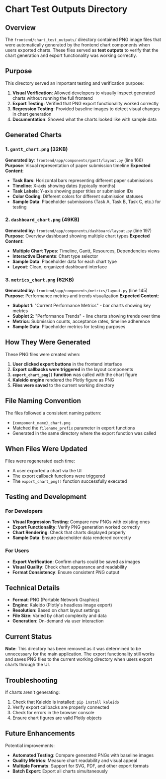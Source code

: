 # Chart Test Outputs Directory

## Overview

The `frontend/chart_test_outputs/` directory contained PNG image files that were automatically generated by the frontend chart components when users exported charts. These files served as **test outputs** to verify that the chart generation and export functionality was working correctly.

## Purpose

This directory served an important testing and verification purpose:

1. **Visual Verification**: Allowed developers to visually inspect generated charts without running the full frontend
2. **Export Testing**: Verified that PNG export functionality worked correctly
3. **Regression Testing**: Provided baseline images to detect visual changes in chart generation
4. **Documentation**: Showed what the charts looked like with sample data

## Generated Charts

### 1. `gantt_chart.png` (32KB)
**Generated by**: `frontend/app/components/gantt/layout.py` (line 166)
**Purpose**: Visual representation of paper submission timeline
**Expected Content**:
- **Task Bars**: Horizontal bars representing different paper submissions
- **Timeline**: X-axis showing dates (typically months)
- **Task Labels**: Y-axis showing paper titles or submission IDs
- **Color Coding**: Different colors for different submission statuses
- **Sample Data**: Placeholder submissions (Task A, Task B, Task C, etc.) for testing

### 2. `dashboard_chart.png` (49KB)
**Generated by**: `frontend/app/components/dashboard/layout.py` (line 197)
**Purpose**: Overview dashboard showing multiple chart types
**Expected Content**:
- **Multiple Chart Types**: Timeline, Gantt, Resources, Dependencies views
- **Interactive Elements**: Chart type selector
- **Sample Data**: Placeholder data for each chart type
- **Layout**: Clean, organized dashboard interface

### 3. `metrics_chart.png` (62KB)
**Generated by**: `frontend/app/components/metrics/layout.py` (line 145)
**Purpose**: Performance metrics and trends visualization
**Expected Content**:
- **Subplot 1**: "Current Performance Metrics" - bar charts showing key metrics
- **Subplot 2**: "Performance Trends" - line charts showing trends over time
- **Metrics**: Submission counts, acceptance rates, timeline adherence
- **Sample Data**: Placeholder metrics for testing purposes

## How They Were Generated

These PNG files were created when:

1. **User clicked export buttons** in the frontend interface
2. **Export callbacks were triggered** in the layout components
3. **`export_chart_png()` function** was called with the chart figure
4. **Kaleido engine** rendered the Plotly figure as PNG
5. **Files were saved** to the current working directory

## File Naming Convention

The files followed a consistent naming pattern:
- `{component_name}_chart.png`
- Matched the `filename_prefix` parameter in export functions
- Generated in the same directory where the export function was called

## When Files Were Updated

Files were regenerated each time:
- A user exported a chart via the UI
- The export callback functions were triggered
- The `export_chart_png()` function successfully executed

## Testing and Development

### For Developers
- **Visual Regression Testing**: Compare new PNGs with existing ones
- **Export Functionality**: Verify PNG generation worked correctly
- **Chart Rendering**: Check that charts displayed properly
- **Sample Data**: Ensure placeholder data rendered correctly

### For Users
- **Export Verification**: Confirm charts could be saved as images
- **Visual Quality**: Check chart appearance and readability
- **Format Consistency**: Ensure consistent PNG output

## Technical Details

- **Format**: PNG (Portable Network Graphics)
- **Engine**: Kaleido (Plotly's headless image export)
- **Resolution**: Based on chart layout settings
- **File Size**: Varied by chart complexity and data
- **Generation**: On-demand via user interaction

## Current Status

**Note**: This directory has been removed as it was determined to be unnecessary for the main application. The export functionality still works and saves PNG files to the current working directory when users export charts through the UI.

## Troubleshooting

If charts aren't generating:
1. Check that Kaleido is installed: `pip install kaleido`
2. Verify export callbacks are properly connected
3. Check for errors in the browser console
4. Ensure chart figures are valid Plotly objects

## Future Enhancements

Potential improvements:
- **Automated Testing**: Compare generated PNGs with baseline images
- **Quality Metrics**: Measure chart readability and visual appeal
- **Multiple Formats**: Support for SVG, PDF, and other export formats
- **Batch Export**: Export all charts simultaneously
